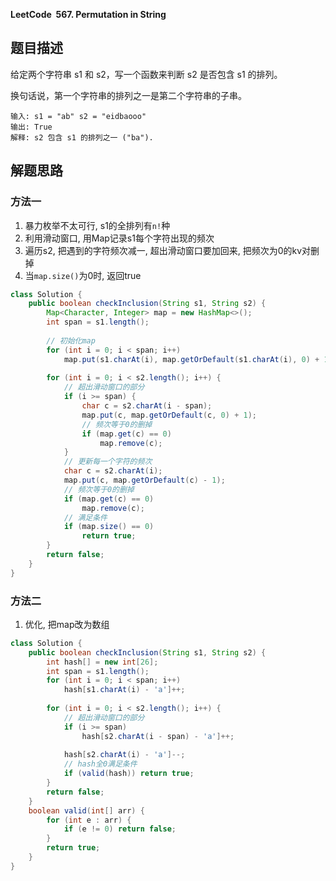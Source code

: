 **LeetCode&nbsp;&nbsp;567. Permutation in String**

## 题目描述

给定两个字符串 s1 和 s2，写一个函数来判断 s2 是否包含 s1 的排列。

换句话说，第一个字符串的排列之一是第二个字符串的子串。

```
输入: s1 = "ab" s2 = "eidbaooo"
输出: True
解释: s2 包含 s1 的排列之一 ("ba").
```

## 解题思路

### 方法一

1. 暴力枚举不太可行, s1的全排列有`n!`种
2. 利用滑动窗口, 用Map记录s1每个字符出现的频次
3. 遍历s2, 把遇到的字符频次减一, 超出滑动窗口要加回来, 把频次为0的kv对删掉
4. 当`map.size()`为0时, 返回true

```java
class Solution {
    public boolean checkInclusion(String s1, String s2) {
        Map<Character, Integer> map = new HashMap<>();
        int span = s1.length();
        
        // 初始化map
        for (int i = 0; i < span; i++) 
            map.put(s1.charAt(i), map.getOrDefault(s1.charAt(i), 0) + 1);
        
        for (int i = 0; i < s2.length(); i++) {
            // 超出滑动窗口的部分
            if (i >= span) {
                char c = s2.charAt(i - span);
                map.put(c, map.getOrDefault(c, 0) + 1);
                // 频次等于0的删掉
                if (map.get(c) == 0)
                    map.remove(c);
            }
            // 更新每一个字符的频次
            char c = s2.charAt(i);
            map.put(c, map.getOrDefault(c) - 1);
            // 频次等于0的删掉
            if (map.get(c) == 0)
                map.remove(c);
            // 满足条件
            if (map.size() == 0)
                return true;
        }
        return false;
    }
}
```
### 方法二

1. 优化, 把map改为数组

```java
class Solution {
    public boolean checkInclusion(String s1, String s2) {
        int hash[] = new int[26];
        int span = s1.length();
        for (int i = 0; i < span; i++)
            hash[s1.charAt(i) - 'a']++;
        
        for (int i = 0; i < s2.length(); i++) {
            // 超出滑动窗口的部分
            if (i >= span)
                hash[s2.charAt(i - span) - 'a']++;
            
            hash[s2.charAt(i) - 'a']--;
            // hash全0满足条件
            if (valid(hash)) return true;
        }
        return false;
    }
    boolean valid(int[] arr) {
        for (int e : arr) {
            if (e != 0) return false;
        }
        return true;
    }
}
```